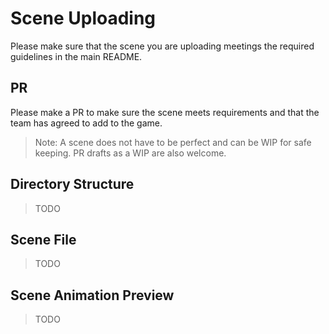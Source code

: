 # Scene Uploading

Please make sure that the scene you are uploading meetings the required guidelines in the main README.

## PR

Please make a PR to make sure the scene meets requirements and that the team has agreed to add to the game.

> Note: A scene does not have to be perfect and can be WIP for safe keeping. PR drafts as a WIP are also welcome.

## Directory Structure

> TODO

## Scene File

> TODO

## Scene Animation Preview

> TODO
